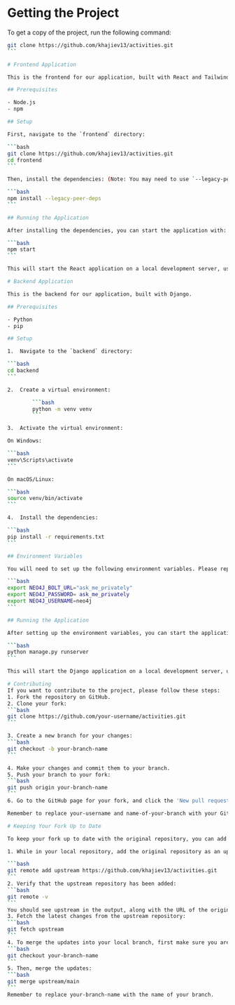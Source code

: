 # Getting the Project

To get a copy of the project, run the following command:

````bash
git clone https://github.com/khajiev13/activities.git
```

# Frontend Application

This is the frontend for our application, built with React and Tailwind CSS.

## Prerequisites

- Node.js
- npm

## Setup

First, navigate to the `frontend` directory:

```bash
git clone https://github.com/khajiev13/activities.git
cd frontend
```

Then, install the dependencies: (Note: You may need to use `--legacy-peer-deps`. We are using Lottie, which is not yet compatible with latest version of react but it should be fine.

```bash
npm install --legacy-peer-deps
```

## Running the Application

After installing the dependencies, you can start the application with:

```bash
npm start
```

This will start the React application on a local development server, usually at `http://localhost:3000`.

# Backend Application

This is the backend for our application, built with Django.

## Prerequisites

- Python
- pip

## Setup

1.  Navigate to the `backend` directory:

```bash
cd backend
```

2.  Create a virtual environment:

        ```bash
        python -m venv venv
        ```

3.  Activate the virtual environment:

On Windows:

```bash
venv\Scripts\activate
```

On macOS/Linux:

```bash
source venv/bin/activate
```

4.  Install the dependencies:

```bash
pip install -r requirements.txt
```

## Environment Variables

You will need to set up the following environment variables. Please replace `your_value` with the actual values that will be provided privately.

```bash
export NEO4J_BOLT_URL="ask_me_privately"
export NEO4J_PASSWORD= ask_me_privately
export NEO4J_USERNAME=neo4j
```

## Running the Application

After setting up the environment variables, you can start the application with:

```bash
python manage.py runserver
```

This will start the Django application on a local development server, usually at `http://localhost:8000`.

# Contributing
If you want to contribute to the project, please follow these steps:
1. Fork the repository on GitHub.
2. Clone your fork:
```bash
git clone https://github.com/your-username/activities.git
```

3. Create a new branch for your changes:
```bash
git checkout -b your-branch-name
```

4. Make your changes and commit them to your branch.
5. Push your branch to your fork:
```bash
git push origin your-branch-name
```
6. Go to the GitHub page for your fork, and click the 'New pull request' button to create a new pull request.

Remember to replace your-username and name-of-your-branch with your GitHub username and your chosen branch name, respectively.

# Keeping Your Fork Up to Date

To keep your fork up to date with the original repository, you can add it as an "upstream" remote. Here is how:

1. While in your local repository, add the original repository as an upstream remote:

```bash
git remote add upstream https://github.com/khajiev13/activities.git
```
2. Verify that the upstream repository has been added:
```bash
git remote -v
```
You should see upstream in the output, along with the URL of the original repository.
3. Fetch the latest changes from the upstream repository:
```bash
git fetch upstream
```
4. To merge the updates into your local branch, first make sure you are on the correct branch:
```bash
git checkout your-branch-name
```
5. Then, merge the updates:
```bash
git merge upstream/main
```
Remember to replace your-branch-name with the name of your branch.
````
